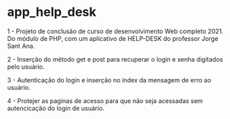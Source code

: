 # app_help_desk
 1 - Projeto de conclusão de curso de desenvolvimento Web completo 2021. Do módulo de PHP, com um aplicativo de HELP-DESK do professor Jorge Sant Ana.

 2 - Inserção do método get e post para recuperar o login e senha digitados pelo usuário.

3 -  Autenticação do login e inserção no index da mensagem de erro ao usuário.

4 - Protejer as paginas de acesso para que não seja acessadas sem autencicação do login de usuário.
